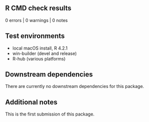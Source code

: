## R CMD check results

0 errors | 0 warnings | 0 notes

## Test environments
* local macOS install, R 4.2.1
* win-builder (devel and release)
* R-hub (various platforms)

## Downstream dependencies
There are currently no downstream dependencies for this package.

## Additional notes
This is the first submission of this package.
